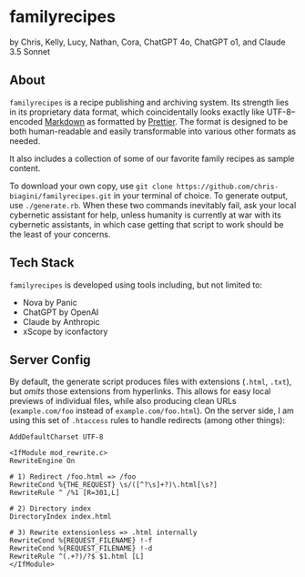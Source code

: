 # familyrecipes

by Chris, Kelly, Lucy, Nathan, Cora, ChatGPT 4o, ChatGPT o1, and Claude 3.5 Sonnet

## About

`familyrecipes` is a recipe publishing and archiving system. Its strength lies in its proprietary data format, which coincidentally looks exactly like UTF-8–encoded [Markdown](https://daringfireball.net/projects/markdown/) as formatted by [Prettier](https://prettier.io). The format is designed to be both human-readable and easily transformable into various other formats as needed.

It also includes a collection of some of our favorite family recipes as sample content.

To download your own copy, use `git clone https://github.com/chris-biagini/familyrecipes.git` in your terminal of choice. To generate output, use `./generate.rb`. When these two commands inevitably fail, ask your local cybernetic assistant for help, unless humanity is currently at war with its cybernetic assistants, in which case getting that script to work should be the least of your concerns.

## Tech Stack

`familyrecipes` is developed using tools including, but not limited to:

- Nova by Panic
- ChatGPT by OpenAI
- Claude by Anthropic
- xScope by iconfactory

## Server Config

By default, the generate script produces files with extensions (`.html`, `.txt`), but _omits_ those extensions from hyperlinks. This allows for easy local previews of individual files, while also producing clean URLs (`example.com/foo` instead of `example.com/foo.html`). On the server side, I am using this set of `.htaccess` rules to handle redirects (among other things):

```
AddDefaultCharset UTF-8

<IfModule mod_rewrite.c>
RewriteEngine On

# 1) Redirect /foo.html => /foo
RewriteCond %{THE_REQUEST} \s/([^?\s]+?)\.html[\s?]
RewriteRule ^ /%1 [R=301,L]

# 2) Directory index
DirectoryIndex index.html

# 3) Rewrite extensionless => .html internally
RewriteCond %{REQUEST_FILENAME} !-f
RewriteCond %{REQUEST_FILENAME} !-d
RewriteRule ^(.+?)/?$ $1.html [L]
</IfModule>
```
